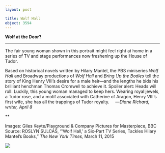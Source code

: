 ```yaml
---
layout: post

title: Wolf Hall
object: 3594
---
```

**Wolf at the Door?**

****

The fair young woman shown in this portrait might feel right at home in a series of TV and stage performances now freshening up the House of Tudor. 

Based on historical novels written by Hilary Mantel, the PBS miniseries *Wolf Hall* and Broadway productions of *Wolf Hall* and *Bring Up the Bodies* tell the story of King Henry VIII’s desire for a male heir—and the lengths he bids his brilliant henchman Thomas Cromwell to achieve it. Spoiler alert: Heads will roll. Luckily, this young woman managed to keep hers. Wearing royal jewels, a Tudor rose, and a motif associated with Catherine of Aragon, Henry VIII’s first wife, she has all the trappings of Tudor royalty.  
   —*Diane Richard, writer, April 8*

**

Images: Giles Keyte/Playground & Company Pictures for Masterpiece, BBC
 Source: ROSLYN SULCAS, “‘Wolf Hall,’ a Six-Part TV Series, Tackles Hilary Mantel’s Books,” *The New York Times,* March 11, 2015

![]({{siteurl.base}}/images/15-4-8_87.6_WolfHallEDIT-1.jpeg)
